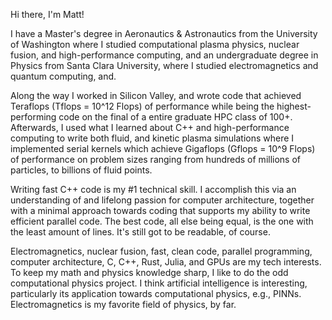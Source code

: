 Hi there, I'm Matt! 

I have a Master's degree in Aeronautics & Astronautics from the University of Washington where I studied computational plasma physics, nuclear fusion, and high-performance computing, and an undergraduate degree in Physics from Santa Clara University, where I studied electromagnetics and quantum computing, and. 

Along the way I worked in Silicon Valley, and wrote code that achieved Teraflops (Tflops = 10^12 Flops) of performance while being the highest-performing code on the final of a entire graduate HPC class of 100+. Afterwards, I used what I learned about C++ and high-performance computing to write both fluid, and kinetic plasma simulations where I implemented serial kernels which achieve Gigaflops (Gflops = 10^9 Flops) of performance on problem sizes ranging from hundreds of millions of particles, to billions of fluid points. 

Writing fast C++ code is my #1 technical skill. I accomplish this via an understanding of and lifelong passion for computer architecture, together with a minimal approach towards coding that supports my ability to write efficient parallel code. The best code, all else being equal, is the one with the least amount of lines. It's still got to be readable, of course. 

Electromagnetics, nuclear fusion, fast, clean code, parallel programming, computer architecture, C, C++, Rust, Julia, and GPUs are my tech interests. To keep my math and physics knowledge sharp, I like to do the odd computational physics project. I think artificial intelligence is interesting, particularly its application towards computational physics, e.g., PINNs. Electromagnetics is my favorite field of physics, by far.
